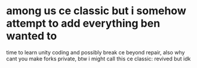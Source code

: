# among us ce classic but i somehow attempt to add everything ben wanted to
time to learn unity coding and possibly break ce beyond repair,
also why cant you make forks private, btw i might call this ce classic: revived but idk
